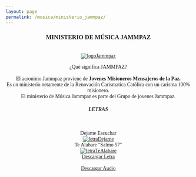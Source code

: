 ```yaml
---
layout: page
permalink: /musica/ministerio_jammpaz/
---
```

<FONT FACE="roman">
<center>
<h3>MINISTERIO DE MÚSICA JAMMPAZ</h3>

<br>
<a href="/musica/ministerio_jammpaz"><img src="/assets/img/J2.jpg" alt="logoJammpaz"></a>
<br>

¿Qué significa JAMMPAZ?  
<br>
El acronimo Jammpaz proviene de <b>Jovenes Misioneros Mensajeros de la Paz.</b>  
Es un ministerio netamente de la Renovación Carismatica Católica con un carisma 100% misionero.<br>
El ministerio de Música Jammpaz es parte del Grupo de jovenes Jammpaz. 
<br>

<h4><b><i>LETRAS</i></b></h4><br>

Dejame Escuchar<br>
<a href="/musica/ministerio_jammpaz"><img src="/assets/img/letraDejame.JPG" alt="letraDejame"></a>
<br>
Te Alabare "Salmo 57"<br>
<a href="/musica/ministerio_jammpaz"><img src="/assets/img/letraTealabare.JPG" alt="letraTeAlabare"></a>
<br>
<a href="https://mega.nz/#!7c4j2YSY!Cr9CdYloufnKBnc6fgqWYaaot5xRLdhp2FDiZTZO9A0" class="btn-large waves-effect waves-light red">Descargar Letra</a>
<br><br>
<a href="https://mega.nz/#!CIolnJZR!nBCFm0DmuOncJR_NzFwUi-KW-Ht8uDMHaVYtwtH-AyY" class="btn-large waves-effect waves-light red">Descargar Audio</a>
<br><br>




 
 
</center>
</FONT>






<!-- SCM Music Player http://scmplayer.co -->
<script type="text/javascript" src="http://scmplayer.co/script.js" 
data-config="{'skin':'skins/scmRed/skin.css','volume':100,'autoplay':true,'shuffle':false,'repeat':1,'placement':'top','showplaylist':true,'playlist':[{'title':'Dejame escuchar\t','url':'https://youtu.be/KNlssusSA6w'},{'title':'Te alabare','url':'https://youtu.be/mI7ZXmwTDyg'},{'title':'Alebenlo','url':'https://youtu.be/OzQGQwVxFfY'},{'title':'Hossana','url':'https://youtu.be/jo7xq-Bbmug'},{'title':'Efesios 6, 13   ','url':'https://youtu.be/9sZFXWzFq04'}]}" ></script>
<!-- SCM Music Player script end -->
